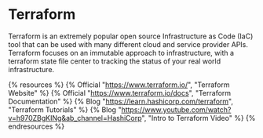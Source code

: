 # Terraform

Terraform is an extremely popular open source Infrastructure as Code (IaC) tool that can be used with many different cloud and service provider APIs. Terraform focuses on an immutable approach to infrastructure, with a terraform state file center to tracking the status of your real world infrastructure.

{% resources %}
  {% Official "https://www.terraform.io/", "Terraform Website" %}
  {% Official "https://www.terraform.io/docs", "Terraform Documentation" %}
  {% Blog "https://learn.hashicorp.com/terraform", "Terraform Tutorials" %}
  {% Blog "https://www.youtube.com/watch?v=h970ZBgKINg&ab_channel=HashiCorp", "Intro to Terraform Video" %}
{% endresources %}
